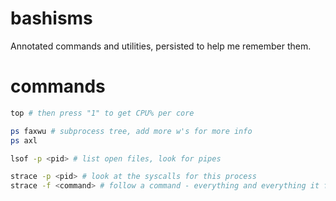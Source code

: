 # bashisms

Annotated commands and utilities, persisted to help me remember them.

# commands

```bash
top # then press "1" to get CPU% per core

ps faxwu # subprocess tree, add more w's for more info
ps axl

lsof -p <pid> # list open files, look for pipes

strace -p <pid> # look at the syscalls for this process
strace -f <command> # follow a command - everything and everything it forks
```
